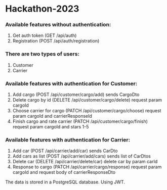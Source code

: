 # Hackathon-2023

### Available features without authentication:
1) Get auth token (GET /api/auth)
2) Registration (POST /api/auth/registration)

### There are two types of users:
1) Customer
2) Carrier

### Available features with authentication for Customer:
1) Add cargo (POST /api/customer/cargo/add) sends CargoDto
2) Delete cargo by id (DELETE /api/customer/cargo/delete) request param cargoId
3) Choose carrier for cargo (PATCH /api/customer/cargo/choose) request param cargoId and carrierResponseId 
4) Finish cargo and rate carrier (PATCH /api/customer/cargo/finish) request param cargoId and stars 1-5

### Available features with authentication for Carrier:
1) Add car (POST /api/carrier/add/car) sends CarDto
2) Add cars as list (POST /api/carrier/add/cars) sends list of CarDtos
3) Delete car (DELETE /api/carrier/delete/car) delete car by param carId
4) Response to cargo (PATCH /api/carrier/cargo/response) request param cargoId and request body of carrierResponseDto

The data is stored in a PostgreSQL database.
Using JWT.
